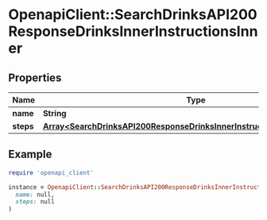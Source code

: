 # OpenapiClient::SearchDrinksAPI200ResponseDrinksInnerInstructionsInner

## Properties

| Name | Type | Description | Notes |
| ---- | ---- | ----------- | ----- |
| **name** | **String** |  | [optional] |
| **steps** | [**Array&lt;SearchDrinksAPI200ResponseDrinksInnerInstructionsInnerStepsInner&gt;**](SearchDrinksAPI200ResponseDrinksInnerInstructionsInnerStepsInner.md) |  | [optional] |

## Example

```ruby
require 'openapi_client'

instance = OpenapiClient::SearchDrinksAPI200ResponseDrinksInnerInstructionsInner.new(
  name: null,
  steps: null
)
```

